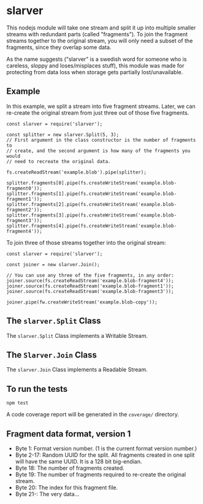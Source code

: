 slarver
=======

This nodejs module will take one stream and split it up into multiple smaller
streams with redundant parts (called "fragments"). To join the fragment
streams together to the original stream, you will only need a subset of the
fragments, since they overlap some data.

As the name suggests ("slarver" is a swedish word for someone who is careless,
sloppy and loses/misplaces stuff), this module was made for protecting from
data loss when storage gets partially lost/unavailable.

## Example

In this example, we split a stream into five fragment streams.
Later, we can re-create the original stream from just three out of those five
fragments.

```
const slarver = require('slarver');

const splitter = new slarver.Split(5, 3);
// First argument in the class constructor is the number of fragments to
// create, and the second argument is how many of the fragments you would
// need to recreate the original data.

fs.createReadStream('example.blob').pipe(splitter);

splitter.fragments[0].pipe(fs.createWriteStream('example.blob-fragment0'));
splitter.fragments[1].pipe(fs.createWriteStream('example.blob-fragment1'));
splitter.fragments[2].pipe(fs.createWriteStream('example.blob-fragment2'));
splitter.fragments[3].pipe(fs.createWriteStream('example.blob-fragment3'));
splitter.fragments[4].pipe(fs.createWriteStream('example.blob-fragment4'));
```

To join three of those streams together into the original stream:

```
const slarver = require('slarver');

const joiner = new slarver.Join();

// You can use any three of the five fragments, in any order:
joiner.source(fs.createReadStream('example.blob-fragment4'));
joiner.source(fs.createReadStream('example.blob-fragment1'));
joiner.source(fs.createReadStream('example.blob-fragment3'));

joiner.pipe(fw.createWriteStream('example.blob-copy'));
```

## The `slarver.Split` Class

The `slarver.Split` Class implements a Writable Stream.

## The `Slarver.Join` Class

The `slarver.Join` Class implements a Readable Stream.

## To run the tests

```
npm test
```

A code coverage report will be generated in the `coverage/` directory.

## Fragment data format, version 1

* Byte 1: Format version number. (1 is the current format version number.)
* Byte 2-17: Random UUID for the split. All fragments created in one split
  will have the same UUID. It is a 128 bit big-endian.
* Byte 18: The number of fragments created.
* Byte 19: The number of fragments required to re-create the original stream.
* Byte 20: The index for this fragment file.
* Byte 21-: The very data...
